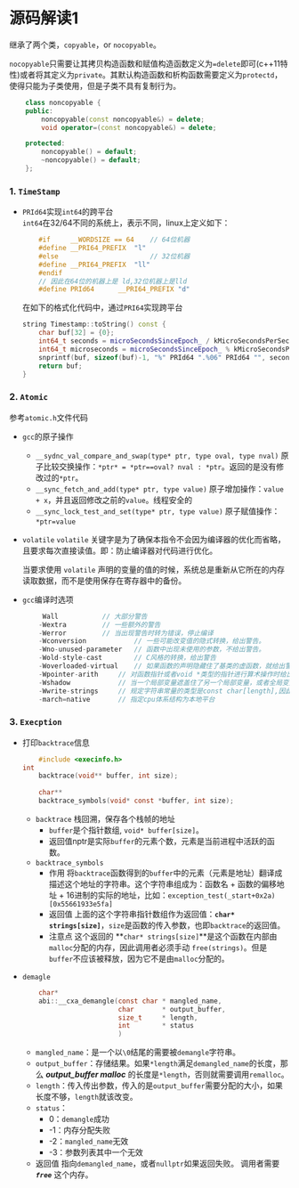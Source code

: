 # 源码解读1
继承了两个类，`copyable`，or `nocopyable`。  

`nocopyable`只需要让其拷贝构造函数和赋值构造函数定义为`=delete`即可(c++11特性)或者将其定义为`private`。其默认构造函数和析构函数需要定义为`protectd`，使得只能为子类使用，但是子类不具有复制行为。

```cpp
    class noncopyable {
    public:
        noncopyable(const noncopyable&) = delete;
        void operator=(const noncopyable&) = delete;

    protected:
        noncopyable() = default;
        ~noncopyable() = default;
    };
```
### 1. `TimeStamp`
+ `PRId64`实现`int64`的跨平台   
    `int64`在32/64不同的系统上，表示不同，linux上定义如下：
    
    ```c
        #if     __WORDSIZE == 64    // 64位机器 
        #define __PRI64_PREFIX	"l" 
        #else                       // 32位机器
        #define __PRI64_PREFIX	"ll"
        #endif
        // 因此在64位的机器上是 ld,32位机器上是lld
        #define PRId64		__PRI64_PREFIX "d"
    ```
    在如下的格式化代码中，通过`PRI64`实现跨平台
    ```cpp
    string Timestamp::toString() const {
        char buf[32] = {0};
        int64_t seconds = microSecondsSinceEpoch_ / kMicroSecondsPerSecond;   // 整数
        int64_t microseconds = microSecondsSinceEpoch_ % kMicroSecondsPerSecond;  // 余数
        snprintf(buf, sizeof(buf)-1, "%" PRId64 ".%06" PRId64 "", seconds, microseconds);
        return buf;
    }
    ```
### 2. `Atomic`

参考`atomic.h`文件代码

+ `gcc`的原子操作
    
    + `__sydnc_val_compare_and_swap(type* ptr, type oval, type nval)` 
    原子比较交换操作：`*ptr* = *ptr==oval? nval : *ptr`。返回的是没有修改过的`*ptr`。
    + `__sync_fetch_and_add(type* ptr, type value)` 
    原子增加操作：`value + x`，并且返回修改之前的`value`。线程安全的
    + `__sync_lock_test_and_set(type* ptr, type value)` 
    原子赋值操作：`*ptr=value`
+ `volatile` 
  `volatile` 关键字是为了确保本指令不会因为编译器的优化而省略，且要求每次直接读值。即：防止编译器对代码进行优化。

  当要求使用 `volatile` 声明的变量的值的时候，系统总是重新从它所在的内存读取数据，而不是使用保存在寄存器中的备份。

+ `gcc`编译时选项
    
    ```c
         Wall			// 大部分警告 
        -Wextra			// 一些额外的警告
        -Werror			// 当出现警告时转为错误，停止编译
        -Wconversion		    // 一些可能改变值的隐式转换，给出警告。
        -Wno-unused-parameter	// 函数中出现未使用的参数，不给出警告。
        -Wold-style-cast		// C风格的转换，给出警告
        -Woverloaded-virtual	// 如果函数的声明隐藏住了基类的虚函数，就给出警告。
        -Wpointer-arith		// 对函数指针或者void *类型的指针进行算术操作时给出警告
        -Wshadow		    // 当一个局部变量遮盖住了另一个局部变量，或者全局变量时，给出警告。
        -Wwrite-strings		// 规定字符串常量的类型是const char[length],因此,把这样的地址复制给 non-const char *指针将产生警告.这些警告能够帮助你在编译期间发现企图写入字符串常量 的代码
        -march=native		// 指定cpu体系结构为本地平台
    ```
### 3. `Execption`

+ 打印`backtrace`信息
    ```c
        #include <execinfo.h>
    int 
        backtrace(void** buffer, int size);
        
        char**
        backtrace_symbols(void* const *buffer, int size);
    ```
    
    + `backtrace` 栈回溯，保存各个栈帧的地址
        + `buffer`是个指针数组, `void* buffer[size]`。    
        + 返回值nptr是实际`buffer`的元素个数，元素是当前进程中活跃的函数。
    + `backtrace_symbols`
        + 作用 
        将`backtrace`函数得到的`buffer`中的元素（元素是地址）翻译成描述这个地址的字符串。这个字符串组成为：函数名 + 函数的偏移地址 + 16进制的实际的地址，比如：`exception_test(_start+0x2a) [0x55661933e5fa]`
        + 返回值 
        上面的这个字符串指针数组作为返回值：**`char* strings[size]`**，`size`是函数的传入参数，也即`backtrace`的返回值。 
        + 注意点 
        这个返回的 **`char* strings[size]`**是这个函数在内部由`malloc`分配的内存，因此调用者必须手动 `free(strings)`。但是`buffer`不应该被释放，因为它不是由`malloc`分配的。
+ `demagle`
    ```c
        char* 
        abi::__cxa_demangle(const char * mangled_name,
                            char       * output_buffer,
                            size_t     * length,
                            int 	   * status	 
                            )	   
    ```
    + `mangled_name`：是一个以`\0`结尾的需要被`demangle`字符串。
    + `output_buffer`：存储结果。如果`*length`满足`demangled_name`的长度，那么 ***output_buffer malloc*** 的长度是`*length`，否则就需要调用`remalloc`。
    + `length`：传入传出参数，传入的是`output_buffer`需要分配的大小，如果长度不够，`length`就该改变。
    + `status`：
        +  0：`demangle`成功
        + -1：内存分配失败
        + -2：`mangled_name`无效
        + -3：参数列表其中一个无效
    + 返回值
    指向`demangled_name`，或者`nullptr`如果返回失败。 调用者需要 ***`free`*** 这个内存。